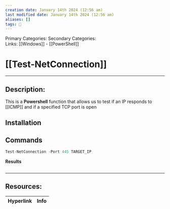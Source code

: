 ```yaml
---
creation date: January 14th 2024 (12:56 am)
last modified date: January 14th 2024 (12:56 am)
aliases: []
tags: 🧰
---
```

 
Primary Categories: 
Secondary Categories:  
Links: [[Windows]] - [[PowerShell]]
# [[Test-NetConnection]]  
___

## Description:
This is a **Powershell** function that allows us to test if an IP responds to [[ICMP]] and if a specified TCP port is open

## Installation


## Commands
```powershell
Test-NetConnection -Port 445 TARGET_IP
```
**Results**
```
```


___

## Resources:

| Hyperlink | Info |
| --------- | ---- |


